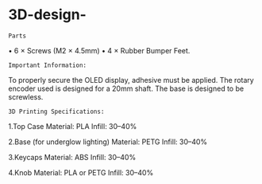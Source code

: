# 3D-design-
    Parts

 •  6 × Screws (M2 × 4.5mm)
 • 4 × Rubber Bumper Feet.

    Important Information:

To properly secure the OLED display, adhesive must be applied.
The rotary encoder used is designed for a 20mm shaft.
The base is designed to be screwless.

    3D Printing Specifications:

1.Top Case
Material: PLA
Infill: 30–40%

2.Base (for underglow lighting)
Material: PETG
Infill: 30–40%

3.Keycaps
Material: ABS
Infill: 30–40%

4.Knob
Material: PLA or PETG
Infill: 30–40%

